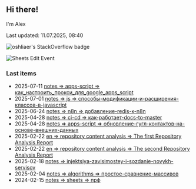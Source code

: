 ## Hi there!

I'm Alex

Last updated: 11.07.2025, 08:40

![oshliaer's StackOverflow badge](https://stackexchange.com/users/flair/1484496.png)

![Sheets Edit Event](https://en1t1jt2c6ghd7u.m.pipedream.net)

### Last items

- 2025-07-11 [notes => apps-script => как_настроить_прокси_для_google_apps_script](docs/notes/apps-script/как_настроить_прокси_для_google_apps_script.md)
- 2025-07-01 [notes => js => способы-модификации-и-расширения-классов-в-javascript](docs/notes/js/способы-модификации-и-расширения-классов-в-javascript.md)
- 2025-06-24 [notes => n8n => добавление-redis-к-n8n](docs/notes/n8n/добавление-redis-к-n8n.md)
- 2025-04-28 [notes => ci-cd => как-работает-docs-to-master](docs/notes/ci-cd/как-работает-docs-to-master.md)
- 2025-04-28 [notes => apps-script => обновление-гугл-контактов-на-основе-внешних-данных](docs/notes/apps-script/обновление-гугл-контактов-на-основе-внешних-данных.md)
- 2025-02-22 [en => repository content analysis => The first Repository Analysis Report](docs/en/repository%20content%20analysis/The%20first%20Repository%20Analysis%20Report.md)
- 2025-02-22 [en => repository content analysis => The second Repository Analysis Report](docs/en/repository%20content%20analysis/The%20second%20Repository%20Analysis%20Report.md)
- 2025-02-18 [notes => injektsiya-zavisimostey-i-sozdanie-novykh-servisov](docs/notes/injektsiya-zavisimostey-i-sozdanie-novykh-servisov.md)
- 2025-02-04 [notes => algorithms => простое-сравнение-массивов](docs/notes/algorithms/простое-сравнение-массивов.md)
- 2024-02-15 [notes => sheets => прф](docs/notes/sheets/прф.md)

